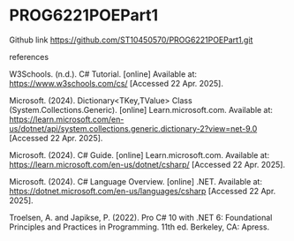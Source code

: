 # PROG6221POEPart1
 
Github link https://github.com/ST10450570/PROG6221POEPart1.git 

references 

W3Schools. (n.d.). C# Tutorial. [online] Available at: https://www.w3schools.com/cs/ [Accessed 22 Apr. 2025].

Microsoft. (2024). Dictionary<TKey,TValue> Class (System.Collections.Generic). [online] Learn.microsoft.com. Available at: https://learn.microsoft.com/en-us/dotnet/api/system.collections.generic.dictionary-2?view=net-9.0 [Accessed 22 Apr. 2025].

Microsoft. (2024). C# Guide. [online] Learn.microsoft.com. Available at: https://learn.microsoft.com/en-us/dotnet/csharp/ [Accessed 22 Apr. 2025].

Microsoft. (2024). C# Language Overview. [online] .NET. Available at: https://dotnet.microsoft.com/en-us/languages/csharp [Accessed 22 Apr. 2025].

Troelsen, A. and Japikse, P. (2022). Pro C# 10 with .NET 6: Foundational Principles and Practices in Programming. 11th ed. Berkeley, CA: Apress.
